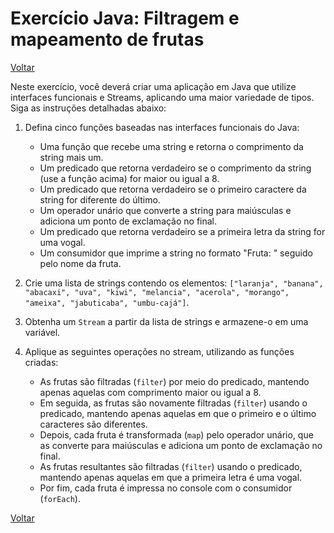 # Exercício Java: Filtragem e mapeamento de frutas

[Voltar](../../../README.md)

Neste exercício, você deverá criar uma aplicação em Java que utilize interfaces funcionais e Streams, aplicando uma maior variedade de tipos. Siga as instruções detalhadas abaixo:

1. Defina cinco funções baseadas nas interfaces funcionais do Java:

   - Uma função que recebe uma string e retorna o comprimento da string mais um.
   - Um predicado que retorna verdadeiro se o comprimento da string (use a função acima) for maior ou igual a 8.
   - Um predicado que retorna verdadeiro se o primeiro caractere da string for diferente do último.
   - Um operador unário que converte a string para maiúsculas e adiciona um ponto de exclamação no final.
   - Um predicado que retorna verdadeiro se a primeira letra da string for uma vogal.
   - Um consumidor que imprime a string no formato "Fruta: " seguido pelo nome da fruta.

2. Crie uma lista de strings contendo os elementos: `["laranja", "banana", "abacaxi", "uva", "kiwi", "melancia", "acerola", "morango", "ameixa", "jabuticaba", "umbu-cajá"]`.

3. Obtenha um `Stream` a partir da lista de strings e armazene-o em uma variável.

4. Aplique as seguintes operações no stream, utilizando as funções criadas:

   - As frutas são filtradas (`filter`) por meio do predicado, mantendo apenas aquelas com comprimento maior ou igual a 8.
   - Em seguida, as frutas são novamente filtradas (`filter`) usando o predicado, mantendo apenas aquelas em que o primeiro e o último caracteres são diferentes.
   - Depois, cada fruta é transformada (`map`) pelo operador unário, que as converte para maiúsculas e adiciona um ponto de exclamação no final.
   - As frutas resultantes são filtradas (`filter`) usando o predicado, mantendo apenas aquelas em que a primeira letra é uma vogal.
   - Por fim, cada fruta é impressa no console com o consumidor (`forEach`).

[Voltar](../../../README.md)
